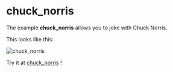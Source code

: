 # chuck_norris

The example **chuck_norris** allows you to joke with Chuck Norris.

This looks like this:

 ![chuck_norris](/img/examples/chuck_norris.png) 

Try it at <a href='/../automation/loadexample/chuck_norris' target='_blank'>chuck_norris</a> !



